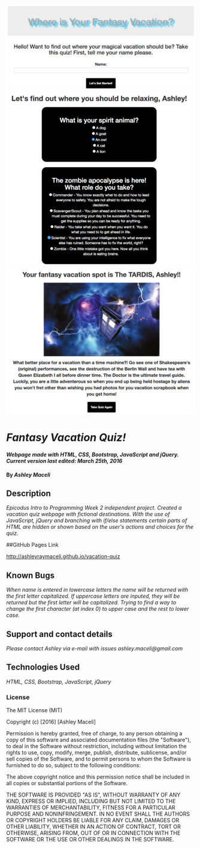 ![Front Page](quiz_1.png)
![Quiz Questions](quiz_2.png)
![Results Page](quiz_3.png)

# _Fantasy Vacation Quiz!_

#### _Webpage made with HTML, CSS, Bootstrap, JavaScript and jQuery. Current version last edited: March 25th, 2016_

#### By _**Ashley Maceli**_

## Description

_Epicodus Intro to Programming Week 2 independent project. Created a vacation quiz webpage with fictional destinations. With the use of JavaScript, jQuery and branching with if/else statements certain parts of HTML are hidden or shown based on the user's actions and choices for the quiz._

##GitHub Pages Link

http://ashleyraymaceli.github.io/vacation-quiz

## Known Bugs

_When name is entered in lowercase letters the name will be returned with the first letter capitalized. If uppercase letters are inputed, they will be returned but the first letter will be capitalized. Trying to find a way to change the first character (at index 0) to upper case and the rest to lower case._

## Support and contact details

_Please contact Ashley via e-mail with issues_
_ashley.maceli@gmail.com_

## Technologies Used

_HTML, CSS, Bootstrap, JavaScript, jQuery_

### License

The MIT License (MIT)

Copyright (c) [2016] [Ashley Maceli]

Permission is hereby granted, free of charge, to any person obtaining a copy
of this software and associated documentation files (the "Software"), to deal
in the Software without restriction, including without limitation the rights
to use, copy, modify, merge, publish, distribute, sublicense, and/or sell
copies of the Software, and to permit persons to whom the Software is
furnished to do so, subject to the following conditions:

The above copyright notice and this permission notice shall be included in all
copies or substantial portions of the Software.

THE SOFTWARE IS PROVIDED "AS IS", WITHOUT WARRANTY OF ANY KIND, EXPRESS OR
IMPLIED, INCLUDING BUT NOT LIMITED TO THE WARRANTIES OF MERCHANTABILITY,
FITNESS FOR A PARTICULAR PURPOSE AND NONINFRINGEMENT. IN NO EVENT SHALL THE
AUTHORS OR COPYRIGHT HOLDERS BE LIABLE FOR ANY CLAIM, DAMAGES OR OTHER
LIABILITY, WHETHER IN AN ACTION OF CONTRACT, TORT OR OTHERWISE, ARISING FROM,
OUT OF OR IN CONNECTION WITH THE SOFTWARE OR THE USE OR OTHER DEALINGS IN THE
SOFTWARE.
